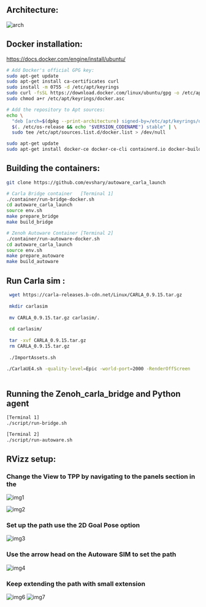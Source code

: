 ## Architecture:
![arch](images/Architecture.png)

## Docker installation:
https://docs.docker.com/engine/install/ubuntu/

```bash
# Add Docker's official GPG key:
sudo apt-get update
sudo apt-get install ca-certificates curl
sudo install -m 0755 -d /etc/apt/keyrings
sudo curl -fsSL https://download.docker.com/linux/ubuntu/gpg -o /etc/apt/keyrings/docker.asc
sudo chmod a+r /etc/apt/keyrings/docker.asc

# Add the repository to Apt sources:
echo \
  "deb [arch=$(dpkg --print-architecture) signed-by=/etc/apt/keyrings/docker.asc] https://download.docker.com/linux/ubuntu \
  $(. /etc/os-release && echo "$VERSION_CODENAME") stable" | \
  sudo tee /etc/apt/sources.list.d/docker.list > /dev/null

sudo apt-get update
sudo apt-get install docker-ce docker-ce-cli containerd.io docker-buildx-plugin docker-compose-plugin

```

## Building the containers:
```bash
git clone https://github.com/evshary/autoware_carla_launch

# Carla Bridge container   [Terminal 1]
./container/run-bridge-docker.sh
cd autoware_carla_launch
source env.sh
make prepare_bridge 
make build_bridge

# Zenoh Autoware Container [Terminal 2]
./container/run-autoware-docker.sh
cd autoware_carla_launch
source env.sh
make prepare_autoware
make build_autoware
```

## Run Carla sim :

```bash
 wget https://carla-releases.b-cdn.net/Linux/CARLA_0.9.15.tar.gz
 
 mkdir carlasim
 
 mv CARLA_0.9.15.tar.gz carlasim/.
 
 cd carlasim/
 
 tar -xvf CARLA_0.9.15.tar.gz 
 rm CARLA_0.9.15.tar.gz 
 
 ./ImportAssets.sh 
 
./CarlaUE4.sh -quality-level=Epic -world-port=2000 -RenderOffScreen
 
```
## Running the Zenoh_carla_bridge and Python agent

```bash
[Terminal 1]
./script/run-bridge.sh

[Terminal 2]
./script/run-autoware.sh
```

## RVizz setup:

### Change the View to TPP by navigating to the panels section in the 
![img1](images/image(1).png)

![img2](images/image(2).png)

### Set up the path use the 2D Goal Pose option
![img3](images/image(3).png)

### Use the arrow head on the Autoware SIM to set the path
![img4](images/image(4).png)
### Keep extending the path with small extension
![img6](images/image(6).png)
![img7](images/image(7).png)
